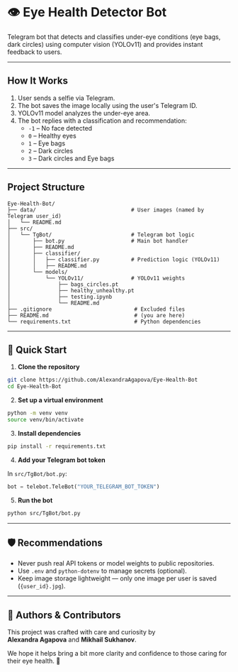 # 👁️ Eye Health Detector Bot

Telegram bot that detects and classifies under-eye conditions (eye bags, dark circles) using computer vision (YOLOv11) and provides instant feedback to users.

---

## How It Works

1. User sends a selfie via Telegram.
2. The bot saves the image locally using the user's Telegram ID.
3. YOLOv11 model analyzes the under-eye area.
4. The bot replies with a classification and recommendation:
   - `-1` – No face detected  
   - `0` – Healthy eyes  
   - `1` – Eye bags  
   - `2` – Dark circles  
   - `3` – Dark circles and Eye bags


---

## Project Structure

```
Eye-Health-Bot/
├── data/                              # User images (named by Telegram user_id)
│   └── README.md
├── src/
│   └── TgBot/                         # Telegram bot logic
│       ├── bot.py                     # Main bot handler
│       ├── README.md
│       ├── classifier/
│       │   ├── classifier.py          # Prediction logic (YOLOv11)
│       │   ├── README.md   
│       └── models/
│           └── YOLOv11/               # YOLOv11 weights
│               ├── bags_circles.pt
│               ├── healthy_unhealthy.pt
│               ├── testing.ipynb
│               └── README.md
├── .gitignore                          # Excluded files
├── README.md                           # (you are here)
└── requirements.txt                    # Python dependencies

```

---

## 🚀 Quick Start

1. **Clone the repository**

```bash
git clone https://github.com/AlexandraAgapova/Eye-Health-Bot
cd Eye-Health-Bot
```

2. **Set up a virtual environment**

```bash
python -m venv venv
source venv/bin/activate
```

3. **Install dependencies**

```bash
pip install -r requirements.txt
```

4. **Add your Telegram bot token**

In `src/TgBot/bot.py`:

```python
bot = telebot.TeleBot("YOUR_TELEGRAM_BOT_TOKEN")
```

5. **Run the bot**

```bash
python src/TgBot/bot.py
```

---

## 🛡 Recommendations

- Never push real API tokens or model weights to public repositories.
- Use `.env` and `python-dotenv` to manage secrets (optional).
- Keep image storage lightweight — only one image per user is saved (`{user_id}.jpg`).

---

## 📌 Authors & Contributors

This project was crafted with care and curiosity by  
**Alexandra Agapova** and **Mikhail Sukhanov**.

We hope it helps bring a bit more clarity and confidence to those caring for their eye health. 💙
